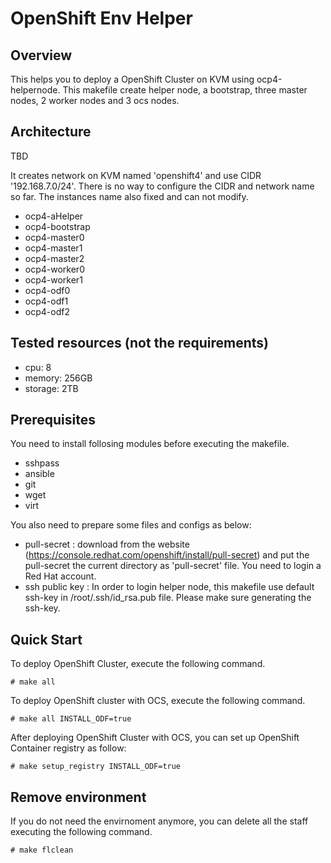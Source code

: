 # OpenShift Env Helper

## Overview

This helps you to deploy a OpenShift Cluster on KVM using ocp4-helpernode. This makefile create helper node, a bootstrap, three master nodes, 2 worker nodes and 3 ocs nodes.

## Architecture

TBD

It creates network on KVM named 'openshift4' and use CIDR '192.168.7.0/24'. There is no way to configure the CIDR and network name so far.
The instances name also fixed and can not modify.
- ocp4-aHelper
- ocp4-bootstrap
- ocp4-master0
- ocp4-master1
- ocp4-master2
- ocp4-worker0
- ocp4-worker1
- ocp4-odf0
- ocp4-odf1
- ocp4-odf2

## Tested resources (not the requirements)

- cpu: 8
- memory: 256GB
- storage: 2TB

## Prerequisites

You need to install follosing modules before executing the makefile.

- sshpass
- ansible
- git
- wget
- virt

You also need to prepare some files and configs as below:

- pull-secret : download from the website (https://console.redhat.com/openshift/install/pull-secret) and put the pull-secret the current directory as 'pull-secret' file. You need to login a Red Hat account.
- ssh public key : In order to login helper node, this makefile use default ssh-key in /root/.ssh/id_rsa.pub file. Please make sure generating the ssh-key.

## Quick Start

To deploy OpenShift Cluster, execute the following command.


```[shell]
# make all
```

To deploy OpenShift cluster with OCS, execute the following command.

```[shell]
# make all INSTALL_ODF=true
```

After deploying OpenShift Cluster with OCS, you can set up OpenShift Container registry as follow:

```
# make setup_registry INSTALL_ODF=true
```

## Remove environment

If you do not need the envirnoment anymore, you can delete all the staff executing the following command.

```[shell]
# make flclean
```

